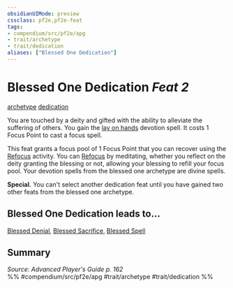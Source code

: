 ```yaml
---
obsidianUIMode: preview
cssclass: pf2e,pf2e-feat
tags:
- compendium/src/pf2e/apg
- trait/archetype
- trait/dedication
aliases: ["Blessed One Dedication"]
---
```

# Blessed One Dedication  *Feat 2*  
[archetype](../../rules/traits/archetype.md)  [dedication](../../rules/traits/dedication.md)  


You are touched by a deity and gifted with the ability to alleviate the suffering of others. You gain the [lay on hands](../spells/lay-on-hands.md) devotion spell. It costs 1 Focus Point to cast a focus spell.

This feat grants a focus pool of 1 Focus Point that you can recover using the [Refocus](../../rules/actions/refocus.md) activity. You can [Refocus](../../rules/actions/refocus.md) by meditating, whether you reflect on the deity granting the blessing or not, allowing your blessing to refill your focus pool. Your devotion spells from the blessed one archetype are divine spells.

**Special.** You can't select another dedication feat until you have gained two other feats from the blessed one archetype.

## Blessed One Dedication leads to...

[Blessed Denial](blessed-denial-apg.md), [Blessed Sacrifice](blessed-sacrifice-apg.md), [Blessed Spell](blessed-spell-apg.md)

## Summary

*Source: Advanced Player's Guide p. 162*  
%% #compendium/src/pf2e/apg #trait/archetype #trait/dedication %%
